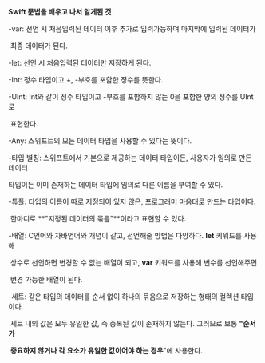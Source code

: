 **Swift 문법을 배우고 나서 알게된 것**

   -var: 선언 시 처음입력된 데이터 이후 추가로 입력가능하며 마지막에 입력된 데이터가

​    최종 데이터가 된다.

   -let: 선언 시 처음입력된 데이터만 저장하게 된다.  

   -Int: 정수 타입이고 +, -부호를 포함한 정수를 뜻한다.

   -UInt: Int와 같이 정수 타입이고 -부호를 포함하지 않는 0을 포함한 양의 정수를 UInt로

​    표현한다.

   -Any: 스위프트의 모든 데이터 타입을 사용할 수 있다는 뜻이다.

   -타입 별칭: 스위프트에서 기본으로 제공하는 데이터 타입이든, 사용자가 임의로 만든 데이터

   타입이든 이미 존재하는 데이터 타입에 임의로 다른 이름을 부여할 수 있다.

   -튜플: 타입의 이름이 따로 지정되어 있지 않은, 프로그래머 마음대로 만드는 타입이다.

​    한마디로 **"지정된 데이터의 묶음"**이라고 표현할 수 있다.

   -배열: C언어와 자바언어와 개념이 같고, 선언해줄 방법은 다양하다. **let** 키워드를 사용해 

​    상수로 선언하면 변경할 수 없는 배열이 되고, **var** 키워드를 사용해 변수를 선언해주면 

​    변경 가능한 배열이 된다.

   -세트: 같은 타입의 데이터를 순서 없이 하나의 묶음으로 저장하는 형태의 컬렉션 타입이다.

​    세트 내의 값은 모두 유일한 값, 즉 중복된 값이 존재하지 않는다. 그러므로 보통 **"순서가** 

​    **중요하지 않거나 각 요소가 유일한 값이어야 하는 경우**"에 사용한다. 



